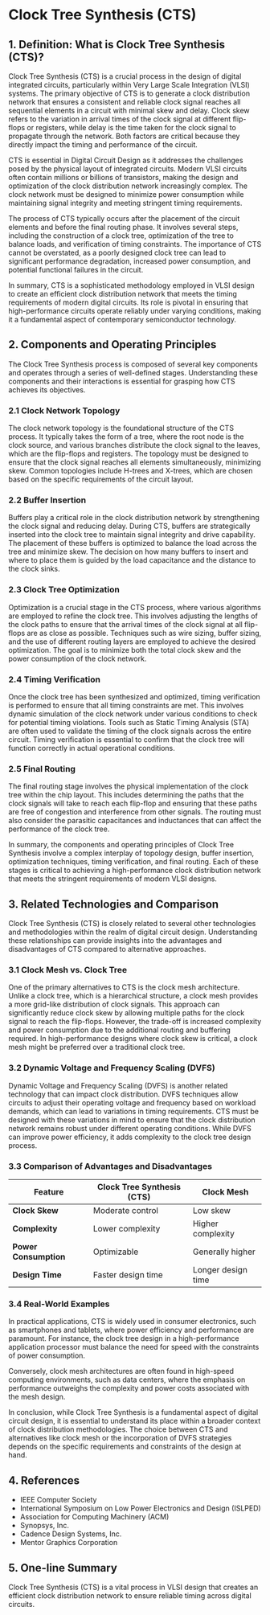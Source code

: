 # Clock Tree Synthesis (CTS)

## 1. Definition: What is **Clock Tree Synthesis (CTS)**?

Clock Tree Synthesis (CTS) is a crucial process in the design of digital integrated circuits, particularly within Very Large Scale Integration (VLSI) systems. The primary objective of CTS is to generate a clock distribution network that ensures a consistent and reliable clock signal reaches all sequential elements in a circuit with minimal skew and delay. Clock skew refers to the variation in arrival times of the clock signal at different flip-flops or registers, while delay is the time taken for the clock signal to propagate through the network. Both factors are critical because they directly impact the timing and performance of the circuit.

CTS is essential in Digital Circuit Design as it addresses the challenges posed by the physical layout of integrated circuits. Modern VLSI circuits often contain millions or billions of transistors, making the design and optimization of the clock distribution network increasingly complex. The clock network must be designed to minimize power consumption while maintaining signal integrity and meeting stringent timing requirements. 

The process of CTS typically occurs after the placement of the circuit elements and before the final routing phase. It involves several steps, including the construction of a clock tree, optimization of the tree to balance loads, and verification of timing constraints. The importance of CTS cannot be overstated, as a poorly designed clock tree can lead to significant performance degradation, increased power consumption, and potential functional failures in the circuit.

In summary, CTS is a sophisticated methodology employed in VLSI design to create an efficient clock distribution network that meets the timing requirements of modern digital circuits. Its role is pivotal in ensuring that high-performance circuits operate reliably under varying conditions, making it a fundamental aspect of contemporary semiconductor technology.

## 2. Components and Operating Principles

The Clock Tree Synthesis process is composed of several key components and operates through a series of well-defined stages. Understanding these components and their interactions is essential for grasping how CTS achieves its objectives.

### 2.1 Clock Network Topology

The clock network topology is the foundational structure of the CTS process. It typically takes the form of a tree, where the root node is the clock source, and various branches distribute the clock signal to the leaves, which are the flip-flops and registers. The topology must be designed to ensure that the clock signal reaches all elements simultaneously, minimizing skew. Common topologies include H-trees and X-trees, which are chosen based on the specific requirements of the circuit layout.

### 2.2 Buffer Insertion

Buffers play a critical role in the clock distribution network by strengthening the clock signal and reducing delay. During CTS, buffers are strategically inserted into the clock tree to maintain signal integrity and drive capability. The placement of these buffers is optimized to balance the load across the tree and minimize skew. The decision on how many buffers to insert and where to place them is guided by the load capacitance and the distance to the clock sinks.

### 2.3 Clock Tree Optimization

Optimization is a crucial stage in the CTS process, where various algorithms are employed to refine the clock tree. This involves adjusting the lengths of the clock paths to ensure that the arrival times of the clock signal at all flip-flops are as close as possible. Techniques such as wire sizing, buffer sizing, and the use of different routing layers are employed to achieve the desired optimization. The goal is to minimize both the total clock skew and the power consumption of the clock network.

### 2.4 Timing Verification

Once the clock tree has been synthesized and optimized, timing verification is performed to ensure that all timing constraints are met. This involves dynamic simulation of the clock network under various conditions to check for potential timing violations. Tools such as Static Timing Analysis (STA) are often used to validate the timing of the clock signals across the entire circuit. Timing verification is essential to confirm that the clock tree will function correctly in actual operational conditions.

### 2.5 Final Routing

The final routing stage involves the physical implementation of the clock tree within the chip layout. This includes determining the paths that the clock signals will take to reach each flip-flop and ensuring that these paths are free of congestion and interference from other signals. The routing must also consider the parasitic capacitances and inductances that can affect the performance of the clock tree. 

In summary, the components and operating principles of Clock Tree Synthesis involve a complex interplay of topology design, buffer insertion, optimization techniques, timing verification, and final routing. Each of these stages is critical to achieving a high-performance clock distribution network that meets the stringent requirements of modern VLSI designs.

## 3. Related Technologies and Comparison

Clock Tree Synthesis (CTS) is closely related to several other technologies and methodologies within the realm of digital circuit design. Understanding these relationships can provide insights into the advantages and disadvantages of CTS compared to alternative approaches.

### 3.1 Clock Mesh vs. Clock Tree

One of the primary alternatives to CTS is the clock mesh architecture. Unlike a clock tree, which is a hierarchical structure, a clock mesh provides a more grid-like distribution of clock signals. This approach can significantly reduce clock skew by allowing multiple paths for the clock signal to reach the flip-flops. However, the trade-off is increased complexity and power consumption due to the additional routing and buffering required. In high-performance designs where clock skew is critical, a clock mesh might be preferred over a traditional clock tree.

### 3.2 Dynamic Voltage and Frequency Scaling (DVFS)

Dynamic Voltage and Frequency Scaling (DVFS) is another related technology that can impact clock distribution. DVFS techniques allow circuits to adjust their operating voltage and frequency based on workload demands, which can lead to variations in timing requirements. CTS must be designed with these variations in mind to ensure that the clock distribution network remains robust under different operating conditions. While DVFS can improve power efficiency, it adds complexity to the clock tree design process.

### 3.3 Comparison of Advantages and Disadvantages

| Feature                     | Clock Tree Synthesis (CTS) | Clock Mesh         |
|-----------------------------|-----------------------------|---------------------|
| **Clock Skew**              | Moderate control            | Low skew             |
| **Complexity**              | Lower complexity            | Higher complexity     |
| **Power Consumption**       | Optimizable                 | Generally higher      |
| **Design Time**             | Faster design time          | Longer design time    |

### 3.4 Real-World Examples

In practical applications, CTS is widely used in consumer electronics, such as smartphones and tablets, where power efficiency and performance are paramount. For instance, the clock tree design in a high-performance application processor must balance the need for speed with the constraints of power consumption.

Conversely, clock mesh architectures are often found in high-speed computing environments, such as data centers, where the emphasis on performance outweighs the complexity and power costs associated with the mesh design.

In conclusion, while Clock Tree Synthesis is a fundamental aspect of digital circuit design, it is essential to understand its place within a broader context of clock distribution methodologies. The choice between CTS and alternatives like clock mesh or the incorporation of DVFS strategies depends on the specific requirements and constraints of the design at hand.

## 4. References

- IEEE Computer Society
- International Symposium on Low Power Electronics and Design (ISLPED)
- Association for Computing Machinery (ACM)
- Synopsys, Inc.
- Cadence Design Systems, Inc.
- Mentor Graphics Corporation

## 5. One-line Summary

Clock Tree Synthesis (CTS) is a vital process in VLSI design that creates an efficient clock distribution network to ensure reliable timing across digital circuits.